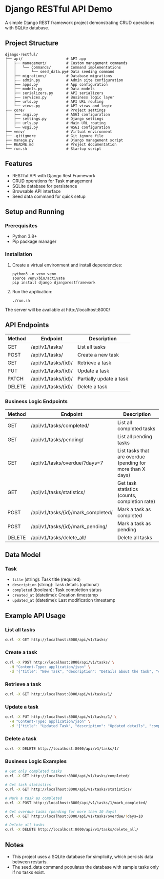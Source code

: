 # Django RESTful API Demo

A simple Django REST framework project demonstrating CRUD operations with SQLite database.

## Project Structure

```
django-restful/
├── api/                    # API app
│   ├── management/         # Custom management commands
│   │   └── commands/       # Command implementations
│   │       └── seed_data.py# Data seeding command
│   ├── migrations/         # Database migrations
│   ├── admin.py            # Admin site configuration
│   ├── apps.py             # App configuration
│   ├── models.py           # Data models
│   ├── serializers.py      # API serializers
│   ├── services.py         # Business logic layer
│   ├── urls.py             # API URL routing
│   └── views.py            # API views and logic
├── core/                   # Project settings
│   ├── asgi.py             # ASGI configuration
│   ├── settings.py         # Django settings
│   ├── urls.py             # Main URL routing
│   └── wsgi.py             # WSGI configuration
├── venv/                   # Virtual environment
├── .gitignore              # Git ignore file
├── manage.py               # Django management script
├── README.md               # Project documentation
└── run.sh                  # Startup script
```

## Features

- RESTful API with Django Rest Framework
- CRUD operations for Task management
- SQLite database for persistence
- Browsable API interface
- Seed data command for quick setup

## Setup and Running

### Prerequisites

- Python 3.8+
- Pip package manager

### Installation

1. Create a virtual environment and install dependencies:
   ```
   python3 -m venv venv
   source venv/bin/activate
   pip install django djangorestframework
   ```

2. Run the application:
   ```
   ./run.sh
   ```

The server will be available at http://localhost:8000/

## API Endpoints

| Method | Endpoint | Description |
|--------|----------|-------------|
| GET    | /api/v1/tasks/ | List all tasks |
| POST   | /api/v1/tasks/ | Create a new task |
| GET    | /api/v1/tasks/{id}/ | Retrieve a task |
| PUT    | /api/v1/tasks/{id}/ | Update a task |
| PATCH  | /api/v1/tasks/{id}/ | Partially update a task |
| DELETE | /api/v1/tasks/{id}/ | Delete a task |

### Business Logic Endpoints

| Method | Endpoint | Description |
|--------|----------|-------------|
| GET    | /api/v1/tasks/completed/ | List all completed tasks |
| GET    | /api/v1/tasks/pending/ | List all pending tasks |
| GET    | /api/v1/tasks/overdue/?days=7 | List tasks that are overdue (pending for more than X days) |
| GET    | /api/v1/tasks/statistics/ | Get task statistics (counts, completion rate) |
| POST   | /api/v1/tasks/{id}/mark_completed/ | Mark a task as completed |
| POST   | /api/v1/tasks/{id}/mark_pending/ | Mark a task as pending |
| DELETE | /api/v1/tasks/delete_all/ | Delete all tasks |

## Data Model

### Task
- `title` (string): Task title (required)
- `description` (string): Task details (optional)
- `completed` (boolean): Task completion status
- `created_at` (datetime): Creation timestamp
- `updated_at` (datetime): Last modification timestamp

## Example API Usage

### List all tasks
```bash
curl -X GET http://localhost:8000/api/v1/tasks/
```

### Create a task
```bash
curl -X POST http://localhost:8000/api/v1/tasks/ \
  -H "Content-Type: application/json" \
  -d '{"title": "New Task", "description": "Details about the task", "completed": false}'
```

### Retrieve a task
```bash
curl -X GET http://localhost:8000/api/v1/tasks/1/
```

### Update a task
```bash
curl -X PUT http://localhost:8000/api/v1/tasks/1/ \
  -H "Content-Type: application/json" \
  -d '{"title": "Updated Task", "description": "Updated details", "completed": true}'
```

### Delete a task
```bash
curl -X DELETE http://localhost:8000/api/v1/tasks/1/
```

### Business Logic Examples

```bash
# Get only completed tasks
curl -X GET http://localhost:8000/api/v1/tasks/completed/

# Get task statistics
curl -X GET http://localhost:8000/api/v1/tasks/statistics/

# Mark a task as completed
curl -X POST http://localhost:8000/api/v1/tasks/1/mark_completed/

# Get overdue tasks (pending for more than 10 days)
curl -X GET http://localhost:8000/api/v1/tasks/overdue/?days=10

# Delete all tasks
curl -X DELETE http://localhost:8000/api/v1/tasks/delete_all/
```

## Notes

- This project uses a SQLite database for simplicity, which persists data between restarts.
- The seed_data command populates the database with sample tasks only if no tasks exist.
